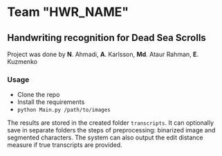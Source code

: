 # Team "HWR_NAME"
## Handwriting recognition for Dead Sea Scrolls

Project was done by **N**. Ahmadi, **A**. Karlsson, **Md**. Ataur Rahman, **E**. Kuzmenko


### Usage

* Clone the repo
* Install the requirements
* `python Main.py /path/to/images`

The results are stored in the created folder `transcripts`. It can optionally save in separate folders the steps of preprocessing: binarized image and segmented characters. The system can also output the edit distance measure if true transcripts are provided.

